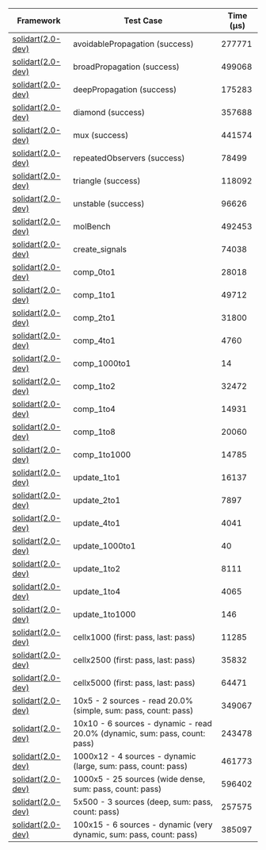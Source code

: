 | Framework | Test Case | Time (μs) |
| --- | --- | --- |
| [solidart(2.0-dev)](https://github.com/nank1ro/solidart/tree/dev) | avoidablePropagation (success) | 277771 |
| [solidart(2.0-dev)](https://github.com/nank1ro/solidart/tree/dev) | broadPropagation (success) | 499068 |
| [solidart(2.0-dev)](https://github.com/nank1ro/solidart/tree/dev) | deepPropagation (success) | 175283 |
| [solidart(2.0-dev)](https://github.com/nank1ro/solidart/tree/dev) | diamond (success) | 357688 |
| [solidart(2.0-dev)](https://github.com/nank1ro/solidart/tree/dev) | mux (success) | 441574 |
| [solidart(2.0-dev)](https://github.com/nank1ro/solidart/tree/dev) | repeatedObservers (success) | 78499 |
| [solidart(2.0-dev)](https://github.com/nank1ro/solidart/tree/dev) | triangle (success) | 118092 |
| [solidart(2.0-dev)](https://github.com/nank1ro/solidart/tree/dev) | unstable (success) | 96626 |
| [solidart(2.0-dev)](https://github.com/nank1ro/solidart/tree/dev) | molBench | 492453 |
| [solidart(2.0-dev)](https://github.com/nank1ro/solidart/tree/dev) | create_signals | 74038 |
| [solidart(2.0-dev)](https://github.com/nank1ro/solidart/tree/dev) | comp_0to1 | 28018 |
| [solidart(2.0-dev)](https://github.com/nank1ro/solidart/tree/dev) | comp_1to1 | 49712 |
| [solidart(2.0-dev)](https://github.com/nank1ro/solidart/tree/dev) | comp_2to1 | 31800 |
| [solidart(2.0-dev)](https://github.com/nank1ro/solidart/tree/dev) | comp_4to1 | 4760 |
| [solidart(2.0-dev)](https://github.com/nank1ro/solidart/tree/dev) | comp_1000to1 | 14 |
| [solidart(2.0-dev)](https://github.com/nank1ro/solidart/tree/dev) | comp_1to2 | 32472 |
| [solidart(2.0-dev)](https://github.com/nank1ro/solidart/tree/dev) | comp_1to4 | 14931 |
| [solidart(2.0-dev)](https://github.com/nank1ro/solidart/tree/dev) | comp_1to8 | 20060 |
| [solidart(2.0-dev)](https://github.com/nank1ro/solidart/tree/dev) | comp_1to1000 | 14785 |
| [solidart(2.0-dev)](https://github.com/nank1ro/solidart/tree/dev) | update_1to1 | 16137 |
| [solidart(2.0-dev)](https://github.com/nank1ro/solidart/tree/dev) | update_2to1 | 7897 |
| [solidart(2.0-dev)](https://github.com/nank1ro/solidart/tree/dev) | update_4to1 | 4041 |
| [solidart(2.0-dev)](https://github.com/nank1ro/solidart/tree/dev) | update_1000to1 | 40 |
| [solidart(2.0-dev)](https://github.com/nank1ro/solidart/tree/dev) | update_1to2 | 8111 |
| [solidart(2.0-dev)](https://github.com/nank1ro/solidart/tree/dev) | update_1to4 | 4065 |
| [solidart(2.0-dev)](https://github.com/nank1ro/solidart/tree/dev) | update_1to1000 | 146 |
| [solidart(2.0-dev)](https://github.com/nank1ro/solidart/tree/dev) | cellx1000 (first: pass, last: pass) | 11285 |
| [solidart(2.0-dev)](https://github.com/nank1ro/solidart/tree/dev) | cellx2500 (first: pass, last: pass) | 35832 |
| [solidart(2.0-dev)](https://github.com/nank1ro/solidart/tree/dev) | cellx5000 (first: pass, last: pass) | 64471 |
| [solidart(2.0-dev)](https://github.com/nank1ro/solidart/tree/dev) | 10x5 - 2 sources - read 20.0% (simple, sum: pass, count: pass) | 349067 |
| [solidart(2.0-dev)](https://github.com/nank1ro/solidart/tree/dev) | 10x10 - 6 sources - dynamic - read 20.0% (dynamic, sum: pass, count: pass) | 243478 |
| [solidart(2.0-dev)](https://github.com/nank1ro/solidart/tree/dev) | 1000x12 - 4 sources - dynamic (large, sum: pass, count: pass) | 461773 |
| [solidart(2.0-dev)](https://github.com/nank1ro/solidart/tree/dev) | 1000x5 - 25 sources (wide dense, sum: pass, count: pass) | 596402 |
| [solidart(2.0-dev)](https://github.com/nank1ro/solidart/tree/dev) | 5x500 - 3 sources (deep, sum: pass, count: pass) | 257575 |
| [solidart(2.0-dev)](https://github.com/nank1ro/solidart/tree/dev) | 100x15 - 6 sources - dynamic (very dynamic, sum: pass, count: pass) | 385097 |
